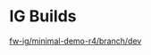 # IG Builds  
[fw-ig/minimal-demo-r4/branch/dev](https://ShahimEssaid.github.io/fhir-demo-io/fw-ig/minimal-demo-r4/branch/dev/index.html?version=fde18d8e49d8177e1252df8d780e35aea79a3167)  
